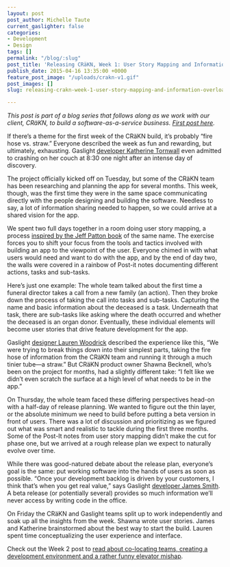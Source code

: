 ```yaml
---
layout: post
post_author: Michelle Taute
current_gaslighter: false
categories:
- Development
- Design
tags: []
permalink: "/blog/:slug"
post_title: 'Releasing CRäKN, Week 1: User Story Mapping and Information Overload'
publish_date: 2015-04-16 13:35:00 +0000
feature_post_image: "/uploads/crakn-v1.gif"
post_images: []
slug: releasing-crakn-week-1-user-story-mapping-and-information-overload

---
```

*This post is part of a blog series that follows along as we work with our client, CRäKN, to build a software-as-a-service business. [First post here](https://teamgaslight.com/blog/releasing-crakn-live-blogging-a-custom-software-project).*
 
If there’s a theme for the first week of the CRäKN build, it’s probably “fire hose vs. straw.” Everyone described the week as fun and rewarding, but ultimately, exhausting. Gaslight [developer Katherine Tornwall](https://teamgaslight.com/people/katherine-tornwall) even admitted to crashing on her couch at 8:30 one night after an intense day of discovery.
 
The project officially kicked off on Tuesday, but some of the CRäKN team has been researching and planning the app for several months. This week, though, was the first time they were in the same space communicating directly with the people designing and building the software. Needless to say, a lot of information sharing needed to happen, so we could arrive at a shared vision for the app.
 
We spent two full days together in a room doing user story mapping, a process [inspired by the Jeff Patton book](http://shop.oreilly.com/product/0636920033851.do) of the same name. The exercise forces you to shift your focus from the tools and tactics involved with building an app to the viewpoint of the user. Everyone chimed in with what users would need and want to do with the app, and by the end of day two, the walls were covered in a rainbow of Post-it notes documenting different actions, tasks and sub-tasks.
 
Here’s just one example: The whole team talked about the first time a funeral director takes a call from a new family (an action). Then they broke down the process of taking the call into tasks and sub-tasks. Capturing the name and basic information about the deceased is a task. Underneath that task, there are sub-tasks like asking where the death occurred and whether the deceased is an organ donor. Eventually, these individual elements will become user stories that drive feature development for the app.
 
Gaslight [designer Lauren Woodrick](https://teamgaslight.com/people/lauren-woodrick) described the experience like this, “We were trying to break things down into their simplest parts, taking the fire hose of information from the CRäKN team and running it through a much tinier tube—a straw.” But CRäKN product owner Shawna Becknell, who’s been on the project for months, had a slightly different take: “I felt like we didn’t even scratch the surface at a high level of what needs to be in the app.”
 
On Thursday, the whole team faced these differing perspectives head-on with a half-day of release planning. We wanted to figure out the thin layer, or the absolute minimum we need to build before putting a beta version in front of users. There was a lot of discussion and prioritizing as we figured out what was smart and realistic to tackle during the first three months. Some of the Post-It notes from user story mapping didn’t make the cut for phase one, but we arrived at a rough release plan we expect to naturally evolve over time.
 
While there was good-natured debate about the release plan, everyone’s goal is the same: put working software into the hands of users as soon as possible. “Once your development backlog is driven by your customers, I think that’s when you get real value,” says Gaslight [developer James Smith](https://teamgaslight.com/people/james-smith). A beta release (or potentially several) provides so much information we’ll never access by writing code in the office.
 
On Friday the CRäKN and Gaslight teams split up to work independently and soak up all the insights from the week. Shawna wrote user stories. James and Katherine brainstormed about the best way to start the build. Lauren spent time conceptualizing the user experience and interface.
 
Check out the Week 2 post to [read about co-locating teams, creating a development environment and a rather funny elevator mishap]( https://teamgaslight.com/blog/releasing-crakn-week-2-moving-in-together-and-designing-user-experience    ).
